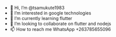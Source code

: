 - 👋 Hi, I’m @tsamukute1983
- 👀 I’m interested in google technologies
- 🌱 I’m currently learning flutter
- 💞️ I’m looking to collaborate on flutter and nodejs
- 📫 How to reach me WhatsApp +263785655096

<!---
tsamukute1983/tsamukute1983 is a ✨ special ✨ repository because its `README.md` (this file) appears on your GitHub profile.
You can click the Preview link to take a look at your changes.
--->
